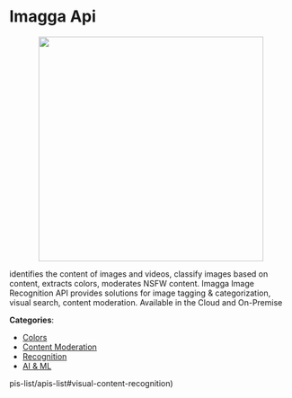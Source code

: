 # Imagga Api
<p align="center">
    <img width="400" src="https://raw.githubusercontent.com/apis-list/apis-list/apis/imagga-api/logo_256x256.png" />
</p>

identifies the content of images and videos, classify images based on content, extracts colors, moderates NSFW content. Imagga Image Recognition API provides solutions for image tagging & categorization, visual search, content moderation. Available in the Cloud and On-Premise



**Categories**:
- [Colors](https://github.com/apis-list/apis-list#colors)
- [Content Moderation](https://github.com/apis-list/apis-list#content-moderation)
- [Recognition](https://github.com/apis-list/apis-list#recognition)
- [AI & ML](https://github.com/apis-list/apis-list#ai-and-ml)



pis-list/apis-list#visual-content-recognition)







